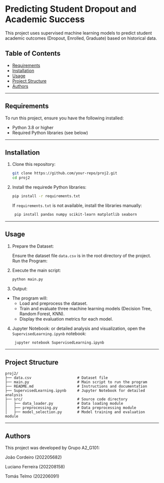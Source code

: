 # Predicting Student Dropout and Academic Success

This project uses supervised machine learning models to predict student academic outcomes (Dropout, Enrolled, Graduate) based on historical data.

## Table of Contents
- [Requirements](#requirements)
- [Installation](#installation)
- [Usage](#usage)
- [Project Structure](#project-structure)
- [Authors](#authors)

---

## Requirements

To run this project, ensure you have the following installed:
- Python 3.8 or higher
- Required Python libraries (see below)

---

## Installation

1. Clone this repository:
   ```bash
   git clone https://github.com/your-repo/proj2.git
   cd proj2
   ```

2. Install the requirede Python libraries:
   ```bash
   pip install -r requirements.txt
   ```
   If ```requirements.txt``` is not available, install the libraries manually:
   ```bash
    pip install pandas numpy scikit-learn matplotlib seaborn
   ```
   
---

## Usage

1. Prepare the Dataset:

   Ensure the dataset file ```data.csv``` is in the root directory of the project.
Run the Program:

2. Execute the main script:
   ```bash
   python main.py
   ```
3. Output:

- The program will:
    - Load and preprocess the dataset.
    - Train and evaluate three machine learning models (Decision Tree, Random Forest, KNN).
    - Display the evaluation metrics for each model.

4. Jupyter Notebook:
or detailed analysis and visualization, open the ```SupervisedLearning.ipynb``` notebook:

   ```bash
    jupyter notebook SupervisedLearning.ipynb
    ```
---

## Project Structure

    proj2/
    ├── data.csv                     # Dataset file
    ├── main.py                      # Main script to run the program
    ├── README.md                    # Instructions and documentation
    ├── SupervisedLearning.ipynb     # Jupyter Notebook for detailed analysis
    ├── src/                         # Source code directory
    │   ├── data_loader.py           # Data loading module
    │   ├── preprocessing.py         # Data preprocessing module
    │   ├── model_selection.py       # Model training and evaluation module
    
---   

## Authors
This project was developed by Grupo A2_G101:

João Cordeiro (202205682)

Luciano Ferreira (202208158)

Tomás Telmo (202206091)
